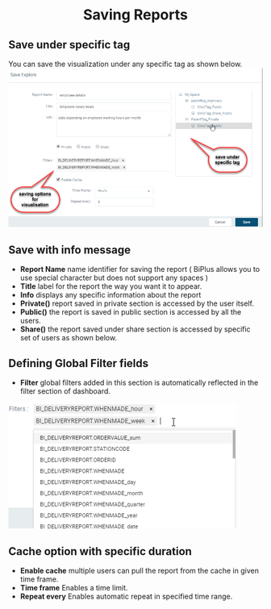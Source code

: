 <center><h1>Saving Reports</h1></center>

## Save under specific tag

You can save the visualization under any specific tag as shown below.
![enter image description here](https://raw.githubusercontent.com/sv18042016/fp1/e3b7bf2c45247e84daf15a733ebe46301c7a2004/images/saving%20report.png)

## Save with info message
- **Report Name** name identifier for saving the report ( BiPlus allows you to use special character but does not  support any spaces )
- **Title** label for the report the way you want it to appear.
- **Info** displays any specific information about the report
- **Private()** report saved in private section is accessed by the user itself.
- **Public()** the report is saved in public section is accessed by all the users.
-  **Share()** the report saved under share section is accessed by specific set of users as shown below.

## Defining Global Filter fields

- **Filter** global filters added in this section is automatically reflected in the filter section of  dashboard.

![enter image description here](https://raw.githubusercontent.com/sv18042016/fp1/9b8eb3887fb798f871e12f13dddc254b0e845cc2/images/global_filter.png)

## Cache option with specific duration
- **Enable cache** multiple users can pull the report from the cache in given time frame.
- **Time frame** Enables a time limit.
- **Repeat every** Enables automatic repeat in specified time range.


<!--stackedit_data:
eyJoaXN0b3J5IjpbMTM0ODkzNjQzXX0=
-->